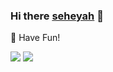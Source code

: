 ### Hi there [seheyah](https://seheyah.me) 👋

🐡 Have Fun!

<a href="https://twitter.com/seheyah" target="_blank"><img src="https://img.shields.io/badge/Twitter-%40seheyah-blue"></a>
<a href="https://seheyah.me" target="_blank"><img src="https://img.shields.io/badge/Personal%20Site-seheyah.me-red"></a>
<!--
**seheyah/seheyah** is a ✨ _special_ ✨ repository because its `README.md` (this file) appears on your GitHub profile.

Here are some ideas to get you started:

- 🔭 I’m currently working on ...
- 🌱 I’m currently learning ...
- 👯 I’m looking to collaborate on ...
- 🤔 I’m looking for help with ...
- 💬 Ask me about ...
- 📫 How to reach me: ...
- 😄 Pronouns: ...
- ⚡ Fun fact: ...
-->
